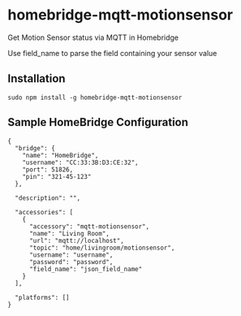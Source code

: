 # homebridge-mqtt-motionsensor

Get Motion Sensor status via MQTT in Homebridge

Use field_name to parse the field containing your sensor value

Installation
--------------------
    sudo npm install -g homebridge-mqtt-motionsensor


Sample HomeBridge Configuration
--------------------
    {
      "bridge": {
        "name": "HomeBridge",
        "username": "CC:33:3B:D3:CE:32",
        "port": 51826,
        "pin": "321-45-123"
      },

      "description": "",

      "accessories": [
        {
          "accessory": "mqtt-motionsensor",
          "name": "Living Room",
          "url": "mqtt://localhost",
          "topic": "home/livingroom/motionsensor",
          "username": "username",
          "password": "password",
          "field_name": "json_field_name"
        }
      ],

      "platforms": []
    }
